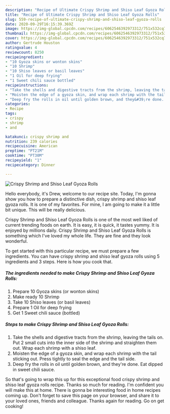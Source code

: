```yaml
---
description: "Recipe of Ultimate Crispy Shrimp and Shiso Leaf Gyoza Rolls"
title: "Recipe of Ultimate Crispy Shrimp and Shiso Leaf Gyoza Rolls"
slug: 559-recipe-of-ultimate-crispy-shrimp-and-shiso-leaf-gyoza-rolls
date: 2020-09-29T16:15:39.369Z
image: https://img-global.cpcdn.com/recipes/6062546392973312/751x532cq70/crispy-shrimp-and-shiso-leaf-gyoza-rolls-recipe-main-photo.jpg
thumbnail: https://img-global.cpcdn.com/recipes/6062546392973312/751x532cq70/crispy-shrimp-and-shiso-leaf-gyoza-rolls-recipe-main-photo.jpg
cover: https://img-global.cpcdn.com/recipes/6062546392973312/751x532cq70/crispy-shrimp-and-shiso-leaf-gyoza-rolls-recipe-main-photo.jpg
author: Gertrude Houston
ratingvalue: 4
reviewcount: 8250
recipeingredient:
- "10 Gyoza skins or wonton skins"
- "10 Shrimp"
- "10 Shiso leaves or basil leaves"
- "1 Oil for deep frying"
- "1 Sweet chili sauce bottled"
recipeinstructions:
- "Take the shells and digestive tracts from the shrimp, leaving the tails on. Put 2 small cuts into the inner side of the shrimp and straighten them out. Wrap each shrimp with a shiso leaf."
- "Moisten the edge of a gyoza skin, and wrap each shrimp with the tail sticking out. Press tightly to seal the edge and the tail side."
- "Deep fry the rolls in oil until golden brown, and they&#39;re done. Eat dipped in sweet chili sauce."
categories:
- Recipe
tags:
- crispy
- shrimp
- and

katakunci: crispy shrimp and 
nutrition: 239 calories
recipecuisine: American
preptime: "PT21M"
cooktime: "PT30M"
recipeyield: "1"
recipecategory: Dinner

---
```



![Crispy Shrimp and Shiso Leaf Gyoza Rolls](https://img-global.cpcdn.com/recipes/6062546392973312/751x532cq70/crispy-shrimp-and-shiso-leaf-gyoza-rolls-recipe-main-photo.jpg)

Hello everybody, it's Drew, welcome to our recipe site. Today, I'm gonna show you how to prepare a distinctive dish, crispy shrimp and shiso leaf gyoza rolls. It is one of my favorites. For mine, I am going to make it a little bit unique. This will be really delicious.

Crispy Shrimp and Shiso Leaf Gyoza Rolls is one of the most well liked of current trending foods on earth. It is easy, it is quick, it tastes yummy. It is enjoyed by millions daily. Crispy Shrimp and Shiso Leaf Gyoza Rolls is something which I've loved my whole life. They are fine and they look wonderful.




To get started with this particular recipe, we must prepare a few ingredients. You can have crispy shrimp and shiso leaf gyoza rolls using 5 ingredients and 3 steps. Here is how you cook that.

<!--inarticleads1-->

##### The ingredients needed to make Crispy Shrimp and Shiso Leaf Gyoza Rolls:

1. Prepare 10 Gyoza skins (or wonton skins)
1. Make ready 10 Shrimp
1. Take 10 Shiso leaves (or basil leaves)
1. Prepare 1 Oil for deep frying
1. Get 1 Sweet chili sauce (bottled)




<!--inarticleads2-->

##### Steps to make Crispy Shrimp and Shiso Leaf Gyoza Rolls:

1. Take the shells and digestive tracts from the shrimp, leaving the tails on. Put 2 small cuts into the inner side of the shrimp and straighten them out. Wrap each shrimp with a shiso leaf.
1. Moisten the edge of a gyoza skin, and wrap each shrimp with the tail sticking out. Press tightly to seal the edge and the tail side.
1. Deep fry the rolls in oil until golden brown, and they&#39;re done. Eat dipped in sweet chili sauce.




So that's going to wrap this up for this exceptional food crispy shrimp and shiso leaf gyoza rolls recipe. Thanks so much for reading. I'm confident you will make this at home. There is gonna be interesting food in home recipes coming up. Don't forget to save this page on your browser, and share it to your loved ones, friends and colleague. Thanks again for reading. Go on get cooking!
